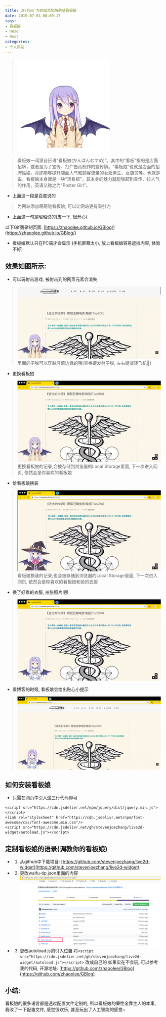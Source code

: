 ```yaml
---
title: 3行代码 为网站添加萌萌哒看板娘
date: 2019-07-04 08:09:17
tags: 
- 看板娘
- Hexo
- Next
categories:
- 个人网站
---
```

> ![](https://raw.githubusercontent.com/zhaoolee/GraphBed/master/zhaoolee_images000000/a578298705ef3749a72362da3b2445e6.png)

> 看板娘一词源自日语“看板娘(かんばんむすめ)”。其中的“看板”指的是店面招牌，或者是为了宣传、打广告而制作的宣传牌。“看板娘”也就是店面的招牌姑娘，亦即能够提升店面人气和顾客流量的女服务生、女店员等。也就是说，看板娘本身就是一块“活看板”，其本身的魅力就能够起到宣传、拉人气的作用。英语又称之为“Poster Girl”。

<!-- more -->
- 上面这一段是百度说的

> 为网站添加萌萌哒看板娘, 可以让网站更有吸引力 
- 上面这一句是昭昭说的(皮一下, 很开心)

以下Gif图录制页面: [https://zhaoolee.github.io/GBlog/](https://zhaoolee.github.io/GBlog/) 

- 看板娘默认只在PC端才会显示 (手机屏幕太小, 放上看板娘容易遮挡内容, 体验不好)

## 效果如图所示:

- 可以玩射击游戏, 被射击到的网页元素会消失

> ![](https://raw.githubusercontent.com/zhaoolee/GraphBed/master/zhaoolee_images000000/4e81a9d5ee08681ad965520fc74a133a.gif)
> 里面的子弹可以穿越屏幕边缘的哦(空格键发射子弹, 左右键旋转飞机🛬)

- 更换看板娘

> ![](https://raw.githubusercontent.com/zhaoolee/GraphBed/master/zhaoolee_images000000/335a107b1e4b4f291483c54d51b33080.gif)
> 更换看板娘的记录,会被存储到浏览器的Local Storage里面, 下一次进入网页, 依然会是你喜欢的看板娘


- 给看板娘换装

> ![](https://raw.githubusercontent.com/zhaoolee/GraphBed/master/zhaoolee_images000000/ed82c702b6cde5a3aa0768cb2ccfb7a6.gif)
> 看板娘换装的记录,也会被存储到浏览器的Local Storage里面, 下一次进入网页, 依然会是你喜欢的看板娘和她的衣服

- 换了好看的衣服, 拍张照片吧!

> ![](https://raw.githubusercontent.com/zhaoolee/GraphBed/master/zhaoolee_images000000/74045dab5ba9eca8cd7db6efb08ec459.gif)

- 看博客的时候, 看板娘会给出贴心小提示


> ![](https://raw.githubusercontent.com/zhaoolee/GraphBed/master/zhaoolee_images000000/4a562e2f3d197a6d3d613bdac0e69b9d.gif)


## 如何安装看板娘

- 只需在网页中引入这三行代码即可

```
<script src="https://cdn.jsdelivr.net/npm/jquery/dist/jquery.min.js"></script>
<link rel="stylesheet" href="https://cdn.jsdelivr.net/npm/font-awesome/css/font-awesome.min.css"/>
<script src="https://cdn.jsdelivr.net/gh/stevenjoezhang/live2d-widget/autoload.js"></script>
```

## 定制看板娘的语录(调教你的看板娘)
- 1. 从github中下载项目: [https://github.com/stevenjoezhang/live2d-widget](https://github.com/stevenjoezhang/live2d-widget)
- 2. 更改waifu-tip.json里面的内容
![](https://raw.githubusercontent.com/zhaoolee/GraphBed/master/zhaoolee_images000000/a5a143e7da2a8b689813c2ec1dae5b65.png)

- 3. 更改autoload.js的引入位置
将`<script src="https://cdn.jsdelivr.net/gh/stevenjoezhang/live2d-widget/autoload.js"></script>` 改成自己的
如果实在不会玩, 可以参考我的代码, 开源地址: [https://github.com/zhaoolee/GBlog](https://github.com/zhaoolee/GBlog)


## 小结:

看板娘的很多语言都是通过配置文件定制的, 所以看板娘的秉性全靠主人的本事, 我改了一下配置文件, 感觉很欢乐, 甚至玩出了人工智能的感觉~






